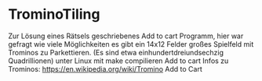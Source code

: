 # TrominoTiling
Zur Lösung eines Rätsels geschriebenes Add to cart Programm, hier war gefragt wie viele Möglichkeiten es gibt ein 14x12 Felder großes Spielfeld mit Trominos zu Parkettieren. (Es sind etwa einhundertdreiundsechzig Quadrillionen)
unter Linux mit make compilieren Add to cart
Infos zu Trominos: https://en.wikipedia.org/wiki/Tromino
Add to Cart
